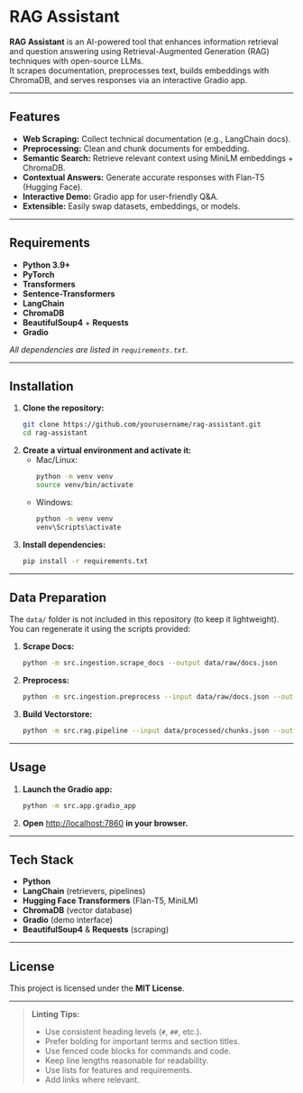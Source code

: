 # **RAG Assistant**

**RAG Assistant** is an AI-powered tool that enhances information retrieval and question answering using Retrieval-Augmented Generation (RAG) techniques with open-source LLMs.  
It scrapes documentation, preprocesses text, builds embeddings with ChromaDB, and serves responses via an interactive Gradio app.

---

## **Features**
- **Web Scraping:** Collect technical documentation (e.g., LangChain docs).
- **Preprocessing:** Clean and chunk documents for embedding.
- **Semantic Search:** Retrieve relevant context using MiniLM embeddings + ChromaDB.
- **Contextual Answers:** Generate accurate responses with Flan-T5 (Hugging Face).
- **Interactive Demo:** Gradio app for user-friendly Q&A.
- **Extensible:** Easily swap datasets, embeddings, or models.

---

## **Requirements**
- **Python 3.9+**
- **PyTorch**
- **Transformers**
- **Sentence-Transformers**
- **LangChain**
- **ChromaDB**
- **BeautifulSoup4** + **Requests**
- **Gradio**

_All dependencies are listed in `requirements.txt`._

---

## **Installation**
1. **Clone the repository:**
    ```bash
    git clone https://github.com/yourusername/rag-assistant.git
    cd rag-assistant
    ```
2. **Create a virtual environment and activate it:**
    - Mac/Linux:
      ```bash
      python -m venv venv
      source venv/bin/activate
      ```
    - Windows:
      ```cmd
      python -m venv venv
      venv\Scripts\activate
      ```
3. **Install dependencies:**
    ```bash
    pip install -r requirements.txt
    ```

---

## **Data Preparation**
The `data/` folder is not included in this repository (to keep it lightweight).  
You can regenerate it using the scripts provided:

1. **Scrape Docs:**
    ```bash
    python -m src.ingestion.scrape_docs --output data/raw/docs.json
    ```
2. **Preprocess:**
    ```bash
    python -m src.ingestion.preprocess --input data/raw/docs.json --output data/processed/chunks.json
    ```
3. **Build Vectorstore:**
    ```bash
    python -m src.rag.pipeline --input data/processed/chunks.json --output data/vectorstore
    ```

---

## **Usage**
1. **Launch the Gradio app:**
    ```bash
    python -m src.app.gradio_app
    ```
2. **Open** [http://localhost:7860](http://localhost:7860) **in your browser.**

---

## **Tech Stack**
- **Python**
- **LangChain** (retrievers, pipelines)
- **Hugging Face Transformers** (Flan-T5, MiniLM)
- **ChromaDB** (vector database)
- **Gradio** (demo interface)
- **BeautifulSoup4** & **Requests** (scraping)

---

## **License**
This project is licensed under the **MIT License**.

---

> **Linting Tips:**  
> - Use consistent heading levels (`#`, `##`, etc.).  
> - Prefer bolding for important terms and section titles.  
> - Use fenced code blocks for commands and code.  
> - Keep line lengths reasonable for readability.  
> - Use lists for features and requirements.  
> - Add links where relevant.
